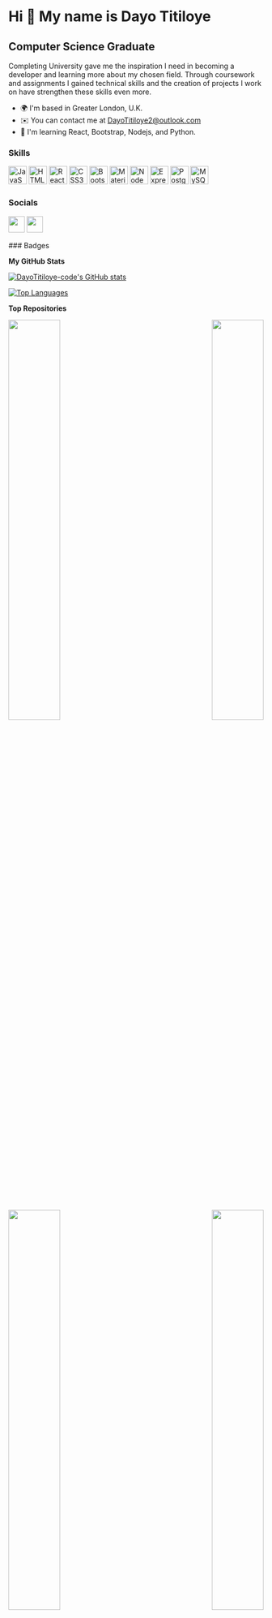 Hi 👋 My name is Dayo Titiloye
==============================

Computer Science Graduate
-------------------------

Completing University gave me the inspiration I need in becoming a developer and learning more about my chosen field. Through coursework and assignments I gained technical skills and the creation of projects I work on have strengthen these skills even more.

* 🌍  I'm based in Greater London, U.K.
* ✉️  You can contact me at [DayoTitiloye2@outlook.com](mailto:DayoTitiloye2@outlook.com)
* 🧠  I'm learning React, Bootstrap, Nodejs, and Python.

### Skills

<p align="left">
<a href="https://developer.mozilla.org/en-US/docs/Web/JavaScript" target="_blank" rel="noreferrer"><img src="https://raw.githubusercontent.com/danielcranney/readme-generator/main/public/icons/skills/javascript-colored.svg" width="36" height="36" alt="JavaScript" /></a>
<a href="https://developer.mozilla.org/en-US/docs/Glossary/HTML5" target="_blank" rel="noreferrer"><img src="https://raw.githubusercontent.com/danielcranney/readme-generator/main/public/icons/skills/html5-colored.svg" width="36" height="36" alt="HTML5" /></a>
<a href="https://reactjs.org/" target="_blank" rel="noreferrer"><img src="https://raw.githubusercontent.com/danielcranney/readme-generator/main/public/icons/skills/react-colored.svg" width="36" height="36" alt="React" /></a>
<a href="https://www.w3.org/TR/CSS/#css" target="_blank" rel="noreferrer"><img src="https://raw.githubusercontent.com/danielcranney/readme-generator/main/public/icons/skills/css3-colored.svg" width="36" height="36" alt="CSS3" /></a>
<a href="https://getbootstrap.com/" target="_blank" rel="noreferrer"><img src="https://raw.githubusercontent.com/danielcranney/readme-generator/main/public/icons/skills/bootstrap-colored.svg" width="36" height="36" alt="Bootstrap" /></a>
<a href="https://mui.com/" target="_blank" rel="noreferrer"><img src="https://raw.githubusercontent.com/danielcranney/readme-generator/main/public/icons/skills/materialui-colored.svg" width="36" height="36" alt="Material UI" /></a>
<a href="https://nodejs.org/en/" target="_blank" rel="noreferrer"><img src="https://raw.githubusercontent.com/danielcranney/readme-generator/main/public/icons/skills/nodejs-colored.svg" width="36" height="36" alt="NodeJS" /></a>
<a href="https://expressjs.com/" target="_blank" rel="noreferrer"><img src="https://raw.githubusercontent.com/danielcranney/readme-generator/main/public/icons/skills/express-colored.svg" width="36" height="36" alt="Express" /></a>
<a href="https://www.postgresql.org/" target="_blank" rel="noreferrer"><img src="https://raw.githubusercontent.com/danielcranney/readme-generator/main/public/icons/skills/postgresql-colored.svg" width="36" height="36" alt="PostgreSQL" /></a>
<a href="https://www.mysql.com/" target="_blank" rel="noreferrer"><img src="https://raw.githubusercontent.com/danielcranney/readme-generator/main/public/icons/skills/mysql-colored.svg" width="36" height="36" alt="MySQL" /></a>
</p>

### Socials

<p align="left"> <a href="https://www.github.com/DayoTitiloye-code" target="_blank" rel="noreferrer"><img src="https://raw.githubusercontent.com/danielcranney/readme-generator/main/public/icons/socials/github.svg" width="32" height="32" /></a> <a href="https://www.linkedin.com/in/dayo-titiloye/" target="_blank" rel="noreferrer"><img src="https://raw.githubusercontent.com/danielcranney/readme-generator/main/public/icons/socials/linkedin.svg" width="32" height="32" /></a></p>
### Badges

<b>My GitHub Stats</b>

<a href="http://www.github.com/DayoTitiloye-code"><img src="https://github-readme-stats.vercel.app/api?username=DayoTitiloye-code&show_icons=true&hide=prs,issues,contribs&title_color=000000&text_color=000000&icon_color=0891b2&bg_color=ffffff&hide_border=true&show_icons=true" alt="DayoTitiloye-code's GitHub stats" /></a>

<a href="https://github.com/DayoTitiloye-code" align="left"><img src="https://github-readme-stats.vercel.app/api/top-langs/?username=DayoTitiloye-code&langs_count=10&title_color=000000&text_color=000000&icon_color=0891b2&bg_color=ffffff&hide_border=true&locale=en&custom_title=Top%20%Languages" alt="Top Languages" /></a>

<b>Top Repositories</b>

<div width="100%" align="center"><a href="https://github.com/DayoTitiloye-code/spotify-music-bot" align="left"><img align="left" width="45%" src="https://github-readme-stats.vercel.app/api/pin/?username=DayoTitiloye-code&repo=spotify-music-bot&title_color=000000&text_color=000000&icon_color=0891b2&bg_color=ffffff&hide_border=true&locale=en" /></a><a href="https://github.com/DayoTitiloye-code/quiz-app" align="right"><img align="right" width="45%" src="https://github-readme-stats.vercel.app/api/pin/?username=DayoTitiloye-code&repo=quiz-app&title_color=000000&text_color=000000&icon_color=0891b2&bg_color=ffffff&hide_border=true&locale=en" /></a></div><br /><br /><br /><br /><br /><br /><br />

<br /><br /><br /><br /><br />

<div width="100%" align="center"><a href="https://github.com/DayoTitiloye-code/smoking-cessation-project" align="left"><img align="left" width="45%" src="https://github-readme-stats.vercel.app/api/pin/?username=DayoTitiloye-code&repo=smoking-cessation-project&title_color=000000&text_color=000000&icon_color=0891b2&bg_color=ffffff&hide_border=true&locale=en" /></a><a href="https://github.com/DayoTitiloye-code/Todo-list" align="right"><img align="right" width="45%" src="https://github-readme-stats.vercel.app/api/pin/?username=DayoTitiloye-code&repo=Todo-list&title_color=000000&text_color=000000&icon_color=0891b2&bg_color=ffffff&hide_border=true&locale=en" /></a></div>
